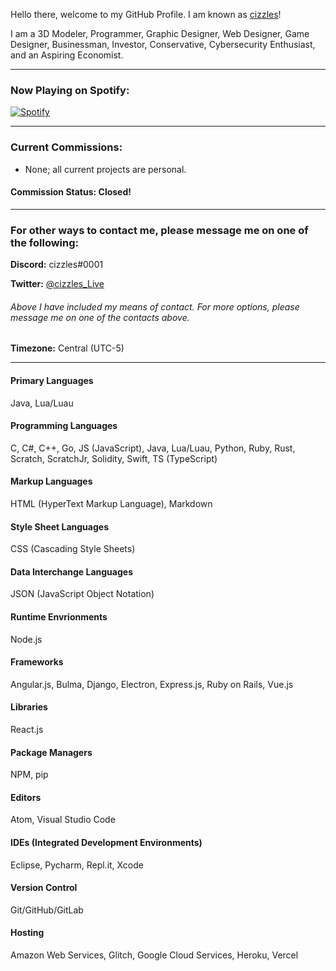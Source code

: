 Hello there, welcome to my GitHub Profile. I am known as [cizzles](https://github.com/cizzles)!

I am a 3D Modeler, Programmer, Graphic Designer, Web Designer, Game Designer, Businessman, Investor, Conservative, Cybersecurity Enthusiast, and an Aspiring Economist.

---

### Now Playing on Spotify:

[![Spotify](https://cizzles-now-playing-on-spotify.vercel.app/api/spotify)](https://open.spotify.com/user/apaig6ltu8b8w8ybkg8xa4n66)

---

### Current Commissions:
* None; all current projects are personal.
#### Commission Status: Closed!

---

### For other ways to contact me, please message me on one of the following:

**Discord:** cizzles#0001

**Twitter:** [@cizzles_Live](https://twitter.com/cizzles_Live)

###### Above I have included my means of contact. For more options, please message me on one of the contacts above.

**Timezone:** Central (UTC-5)

---

#### Primary Languages

Java, Lua/Luau

#### Programming Languages

C, C#, C++, Go, JS (JavaScript), Java, Lua/Luau, Python, Ruby, Rust, Scratch, ScratchJr, Solidity, Swift, TS (TypeScript)

#### Markup Languages

HTML (HyperText Markup Language), Markdown

#### Style Sheet Languages

CSS (Cascading Style Sheets)

#### Data Interchange Languages

JSON (JavaScript Object Notation)

#### Runtime Envrionments

Node.js

#### Frameworks

Angular.js, Bulma, Django, Electron, Express.js, Ruby on Rails, Vue.js

#### Libraries

React.js

#### Package Managers

NPM, pip

#### Editors

Atom, Visual Studio Code

#### IDEs (Integrated Development Environments)

Eclipse, Pycharm, Repl.it, Xcode

#### Version Control

Git/GitHub/GitLab

#### Hosting

Amazon Web Services, Glitch, Google Cloud Services, Heroku, Vercel
